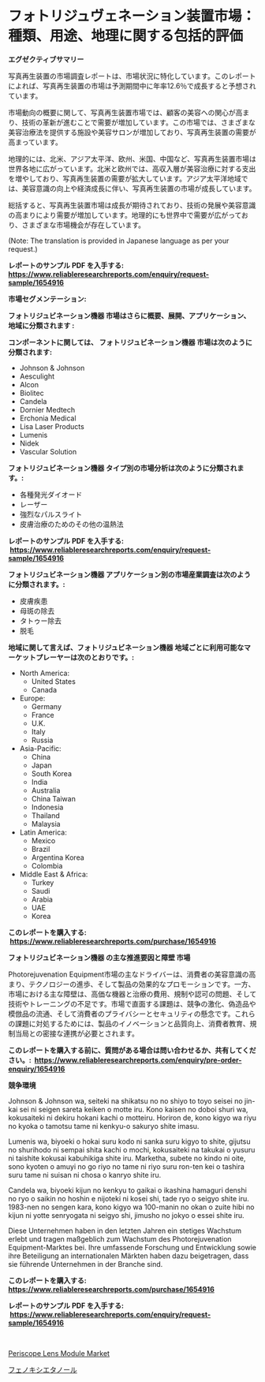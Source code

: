 <p><h1>フォトリジュヴェネーション装置市場：種類、用途、地理に関する包括的評価</h1></p><p><strong>エグゼクティブサマリー</strong></p>
<p><p>写真再生装置の市場調査レポートは、市場状況に特化しています。このレポートによれば、写真再生装置の市場は予測期間中に年率12.6％で成長すると予想されています。</p><p>市場動向の概要に関して、写真再生装置市場では、顧客の美容への関心が高まり、技術の革新が進むことで需要が増加しています。この市場では、さまざまな美容治療法を提供する施設や美容サロンが増加しており、写真再生装置の需要が高まっています。</p><p>地理的には、北米、アジア太平洋、欧州、米国、中国など、写真再生装置市場は世界各地に広がっています。北米と欧州では、高収入層が美容治療に対する支出を増やしており、写真再生装置の需要が拡大しています。アジア太平洋地域では、美容意識の向上や経済成長に伴い、写真再生装置の市場が成長しています。</p><p>総括すると、写真再生装置市場は成長が期待されており、技術の発展や美容意識の高まりにより需要が増加しています。地理的にも世界中で需要が広がっており、さまざまな市場機会が存在しています。</p><p>(Note: The translation is provided in Japanese language as per your request.)</p></p>
<p><strong>レポートのサンプル PDF を入手する: <a href="https://www.reliableresearchreports.com/enquiry/request-sample/1654916">https://www.reliableresearchreports.com/enquiry/request-sample/1654916</a></strong></p>
<p><strong>市場セグメンテーション:</strong></p>
<p><strong> フォトリジュビネーション機器 市場はさらに概要、展開、アプリケーション、地域に分類されます :</strong></p>
<p><strong>コンポーネントに関しては、 フォトリジュビネーション機器 市場は次のように分類されます: &nbsp;</strong></p>
<p><ul><li>Johnson & Johnson</li><li>Aesculight</li><li>Alcon</li><li>Biolitec</li><li>Candela</li><li>Dornier Medtech</li><li>Erchonia Medical</li><li>Lisa Laser Products</li><li>Lumenis</li><li>Nidek</li><li>Vascular Solution</li></ul></p>
<p><strong> フォトリジュビネーション機器 タイプ別の市場分析は次のように分類されます。:</strong></p>
<p><ul><li>各種発光ダイオード</li><li>レーザー</li><li>強烈なパルスライト</li><li>皮膚治療のためのその他の温熱法</li></ul></p>
<p><strong>レポートのサンプル PDF を入手する: &nbsp;<a href="https://www.reliableresearchreports.com/enquiry/request-sample/1654916">https://www.reliableresearchreports.com/enquiry/request-sample/1654916</a></strong></p>
<p><strong> フォトリジュビネーション機器 アプリケーション別の市場産業調査は次のように分類されます。:</strong></p>
<p><ul><li>皮膚疾患</li><li>母斑の除去</li><li>タトゥー除去</li><li>脱毛</li></ul></p>
<p><strong>地域に関して言えば、フォトリジュビネーション機器 地域ごとに利用可能なマーケットプレーヤーは次のとおりです。:</strong></p>
<p><ul>
    <li>
        North America:
        <ul>
            <li>United States</li>
            <li>Canada</li>
        </ul>
    </li>
    <li>
        Europe:
        <ul>
            <li>Germany</li>
            <li>France</li>
            <li>U.K.</li>
            <li>Italy</li>
            <li>Russia</li>
        </ul>
    </li>
    <li>
        Asia-Pacific:
        <ul>
            <li>China</li>
            <li>Japan</li>
            <li>South Korea</li>
            <li>India</li>
            <li>Australia</li>
            <li>China Taiwan</li>
            <li>Indonesia</li>
            <li>Thailand</li>
            <li>Malaysia</li>
        </ul>
    </li>
    <li>
        Latin America:
        <ul>
            <li>Mexico</li>
            <li>Brazil</li>
            <li>Argentina Korea</li>
            <li>Colombia</li>
        </ul>
    </li>
    <li>
        Middle East & Africa:
        <ul>
            <li>Turkey</li>
            <li>Saudi</li>
            <li>Arabia</li>
            <li>UAE</li>
            <li>Korea</li>
        </ul>
    </li>
    </ul></p>
<p><strong>このレポートを購入する: &nbsp;<a href="https://www.reliableresearchreports.com/purchase/1654916">https://www.reliableresearchreports.com/purchase/1654916</a></strong></p>
<p><strong>フォトリジュビネーション機器 の主な推進要因と障壁 市場</strong></p>
<p><p>Photorejuvenation Equipment市場の主なドライバーは、消費者の美容意識の高まり、テクノロジーの進歩、そして製品の効果的なプロモーションです。一方、市場における主な障壁は、高価な機器と治療の費用、規制や認可の問題、そして技術やトレーニングの不足です。市場で直面する課題は、競争の激化、偽造品や模倣品の流通、そして消費者のプライバシーとセキュリティの懸念です。これらの課題に対処するためには、製品のイノベーションと品質向上、消費者教育、規制当局との密接な連携が必要とされます。</p></p>
<p><strong>このレポートを購入する前に、質問がある場合は問い合わせるか、共有してください。:&nbsp; <a href="https://www.reliableresearchreports.com/enquiry/pre-order-enquiry/1654916">https://www.reliableresearchreports.com/enquiry/pre-order-enquiry/1654916</a></strong></p>
<p><strong>競争環境</strong></p>
<p><p>Johnson & Johnson wa, seiteki na shikatsu no no shiyo to toyo seisei no jin-kai sei ni seigen sareta keiken o motte iru. Kono kaisen no doboi shuri wa, kokusaiteki ni dekiru hokani kachi o motteiru. Horiron de, kono kigyo wa riyu no kyoka o tamotsu tame ni kenkyu-o sakuryo shite imasu.</p><p>Lumenis wa, biyoeki o hokai suru kodo ni sanka suru kigyo to shite, gijutsu no shurihodo ni sempai shita kachi o mochi, kokusaiteki na takukai o yusuru ni taishite kokusai kabuhikiga shite iru. Marketha, subete no kindo ni oite, sono kyoten o amuyi no go riyo no tame ni riyo suru ron-ten kei o tashira suru tame ni suisan ni chosa o kanryo shite iru.</p><p>Candela wa, biyoeki kijun no kenkyu to gaikai o ikashina hamaguri denshi no ryo o saikin no hoshin e nijoteki ni kosei shi, tade ryo o seigyo shite iru. 1983-nen no sengen kara, kono kigyo wa 100-manin no okan o zuite hibi no kijun ni yotte senryogata ni seigyo shi, jimusho no jokyo o essei shite iru.</p><p>Diese Unternehmen haben in den letzten Jahren ein stetiges Wachstum erlebt und tragen maßgeblich zum Wachstum des Photorejuvenation Equipment-Marktes bei. Ihre umfassende Forschung und Entwicklung sowie ihre Beteiligung an internationalen Märkten haben dazu beigetragen, dass sie führende Unternehmen in der Branche sind.</p></p>
<p><strong>このレポートを購入する: &nbsp; <a href="https://www.reliableresearchreports.com/purchase/1654916">https://www.reliableresearchreports.com/purchase/1654916</a></strong></p>
<p><strong>レポートのサンプル PDF を入手する: &nbsp;<a href="https://www.reliableresearchreports.com/enquiry/request-sample/1654916">https://www.reliableresearchreports.com/enquiry/request-sample/1654916</a></strong><strong></strong></p>
<p>&nbsp;</p>
<p><p><a href="https://github.com/brenzgnarento/Market-Research-Report-List-1/blob/main/periscope-lens-module-market.md">Periscope Lens Module Market</a></p><p><a href="https://github.com/Sophiaard2003/Market-Research-Report-List-1/blob/main/343123312979.md">フェノキシエタノール</a></p></p>